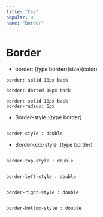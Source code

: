 ```yaml
---
title: "Css"
popular: 0
name: "Border"
---
```


# Border

- border: (type border)(size)(color)

```
border: solid 10px back
```

```
border: dotted 10px back
```

```
border: solid 10px back
border-radius: 5px
```

- Border-style :(type border)

<code language="css">
border-style : double
</code>

- Border-xxx-style :(type border)

```

border-top-style : double

```

```

border-left-style : double

```

```

border-right-style : double

```

```

border-bottom-style : double

```

```

```
